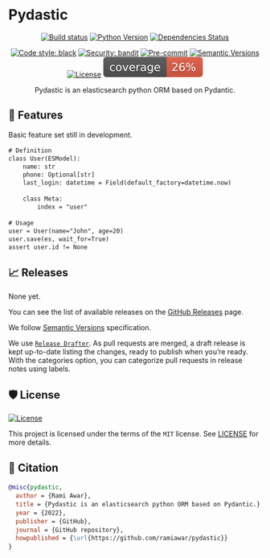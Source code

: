 # Pydastic

<div align="center">

[![Build status](https://github.com/ramiawar/pydastic/workflows/build/badge.svg?branch=master&event=push)](https://github.com/ramiawar/pydastic/actions?query=workflow%3Abuild)
[![Python Version](https://img.shields.io/pypi/pyversions/pydastic.svg)](https://pypi.org/project/pydastic/)
[![Dependencies Status](https://img.shields.io/badge/dependencies-up%20to%20date-brightgreen.svg)](https://github.com/ramiawar/pydastic/pulls?utf8=%E2%9C%93&q=is%3Apr%20author%3Aapp%2Fdependabot)

[![Code style: black](https://img.shields.io/badge/code%20style-black-000000.svg)](https://github.com/psf/black)
[![Security: bandit](https://img.shields.io/badge/security-bandit-green.svg)](https://github.com/PyCQA/bandit)
[![Pre-commit](https://img.shields.io/badge/pre--commit-enabled-brightgreen?logo=pre-commit&logoColor=white)](https://github.com/ramiawar/pydastic/blob/master/.pre-commit-config.yaml)
[![Semantic Versions](https://img.shields.io/badge/%20%20%F0%9F%93%A6%F0%9F%9A%80-semantic--versions-e10079.svg)](https://github.com/ramiawar/pydastic/releases)
[![License](https://img.shields.io/github/license/ramiawar/pydastic)](https://github.com/ramiawar/pydastic/blob/master/LICENSE)
![Coverage Report](assets/images/coverage.svg)

Pydastic is an elasticsearch python ORM based on Pydantic.

</div>

## 🚀 Features

Basic feature set still in development.

```
# Definition
class User(ESModel):
    name: str
    phone: Optional[str]
    last_login: datetime = Field(default_factory=datetime.now)

    class Meta:
        index = "user"

# Usage
user = User(name="John", age=20)
user.save(es, wait_for=True)
assert user.id != None
```

## 📈 Releases

None yet.

You can see the list of available releases on the [GitHub Releases](https://github.com/ramiawar/pydastic/releases) page.

We follow [Semantic Versions](https://semver.org/) specification.

We use [`Release Drafter`](https://github.com/marketplace/actions/release-drafter). As pull requests are merged, a draft release is kept up-to-date listing the changes, ready to publish when you’re ready. With the categories option, you can categorize pull requests in release notes using labels.

## 🛡 License

[![License](https://img.shields.io/github/license/ramiawar/pydastic)](https://github.com/ramiawar/pydastic/blob/master/LICENSE)

This project is licensed under the terms of the `MIT` license. See [LICENSE](https://github.com/ramiawar/pydastic/blob/master/LICENSE) for more details.

## 📃 Citation

```bibtex
@misc{pydastic,
  author = {Rami Awar},
  title = {Pydastic is an elasticsearch python ORM based on Pydantic.},
  year = {2022},
  publisher = {GitHub},
  journal = {GitHub repository},
  howpublished = {\url{https://github.com/ramiawar/pydastic}}
}
```
